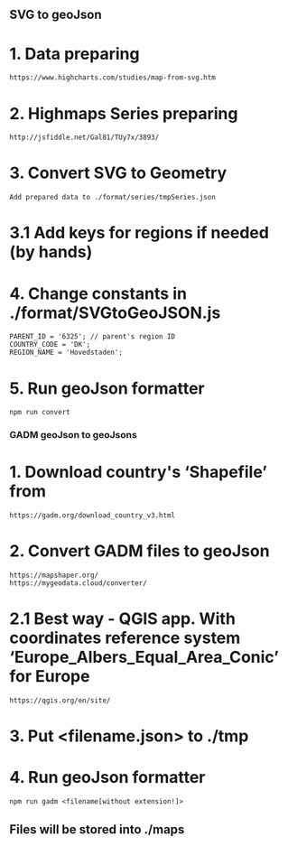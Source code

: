 ## SVG to geoJson
# 1. Data preparing
    https://www.highcharts.com/studies/map-from-svg.htm

# 2. Highmaps Series preparing
    http://jsfiddle.net/Gal81/TUy7x/3893/

# 3. Convert SVG to Geometry
    Add prepared data to ./format/series/tmpSeries.json

# 3.1 Add keys for regions if needed (by hands)

# 4. Change constants in ./format/SVGtoGeoJSON.js
    PARENT_ID = '6325'; // parent's region ID
    COUNTRY_CODE = 'DK';
    REGION_NAME = 'Hovedstaden';

# 5. Run geoJson formatter
    npm run convert



### GADM geoJson to geoJsons
# 1. Download country's ‘Shapefile’ from
    https://gadm.org/download_country_v3.html

# 2. Convert GADM files to geoJson
    https://mapshaper.org/
    https://mygeodata.cloud/converter/

# 2.1 Best way - QGIS app. With coordinates reference system ‘Europe_Albers_Equal_Area_Conic’ for Europe
    https://qgis.org/en/site/

# 3. Put <filename.json> to ./tmp

# 4. Run geoJson formatter
    npm run gadm <filename[without extension!]>



## Files will be stored into ./maps
